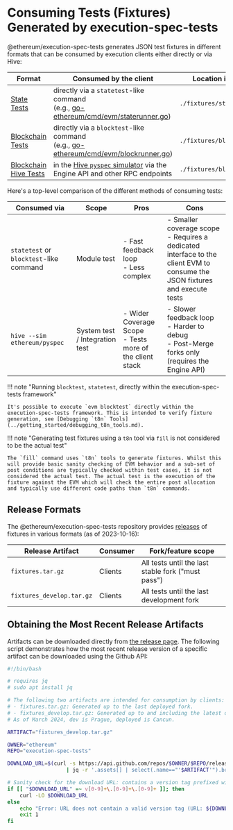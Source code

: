 # Consuming Tests (Fixtures) Generated by execution-spec-tests

@ethereum/execution-spec-tests generates JSON test fixtures in different formats that can be consumed by execution clients either directly or via Hive:

| Format | Consumed by the client | Location in `.tar.gz` release |
| --- | --- | --- |
| [State Tests](./state_test.md) | directly via a `statetest`-like command<br/> (e.g., [go-ethereum/cmd/evm/staterunner.go](https://github.com/ethereum/go-ethereum/blob/509a64ffb9405942396276ae111d06f9bded9221/cmd/evm/staterunner.go#L35)) | `./fixtures/state_tests/` |
| [Blockchain Tests](./blockchain_test.md) | directly via a `blocktest`-like command<br/> (e.g., [go-ethereum/cmd/evm/blockrunner.go](https://github.com/ethereum/go-ethereum/blob/509a64ffb9405942396276ae111d06f9bded9221/cmd/evm/blockrunner.go#L39)) | `./fixtures/blockchain_tests/` |
| [Blockchain Hive Tests](./blockchain_test_hive.md) | in the [Hive `pyspec` simulator](https://github.com/ethereum/hive/tree/master/simulators/ethereum/pyspec#readme) via the Engine API and other RPC endpoints  | `./fixtures/blockchain_tests_hive/` |

Here's a top-level comparison of the different methods of consuming tests:

| Consumed via | Scope | Pros | Cons |
| --- | --- | --- | --- |
| `statetest` or <code>blocktest</code>-like command | Module test | - Fast feedback loop<br/>- Less complex | - Smaller coverage scope<br/>- Requires a dedicated interface to the client EVM to consume the JSON fixtures and execute tests |
| `hive --sim ethereum/pyspec` | System test / Integration test | - Wider Coverage Scope<br/>- Tests more of the client stack | - Slower feedback loop<br/>- Harder to debug<br/>- Post-Merge forks only (requires the Engine API) |

!!! note "Running `blocktest`, `statetest`, directly within the execution-spec-tests framework"

    It's possible to execute `evm blocktest` directly within the execution-spec-tests framework. This is intended to verify fixture generation, see [Debugging `t8n` Tools](../getting_started/debugging_t8n_tools.md).

!!! note "Generating test fixtures using a `t8n` tool via `fill` is not considered to be the actual test"

    The `fill` command uses `t8n` tools to generate fixtures. Whilst this will provide basic sanity checking of EVM behavior and a sub-set of post conditions are typically checked within test cases, it is not considered the actual test. The actual test is the execution of the fixture against the EVM which will check the entire post allocation and typically use different code paths than `t8n` commands.

## Release Formats

The @ethereum/execution-spec-tests repository provides [releases](https://github.com/ethereum/execution-spec-tests/releases) of fixtures in various formats (as of 2023-10-16):

| Release Artifact               | Consumer | Fork/feature scope |
| ------------------------------ | -------- | ------------------ |
| `fixtures.tar.gz`              | Clients  | All tests until the last stable fork ("must pass") |
| `fixtures_develop.tar.gz`      | Clients  | All tests until the last development fork |

## Obtaining the Most Recent Release Artifacts

Artifacts can be downloaded directly from [the release page](https://github.com/ethereum/execution-spec-tests/releases). The following script demonstrates how the most recent release version of a specific artifact can be downloaded using the Github API:

```bash
#!/bin/bash

# requires jq
# sudo apt install jq

# The following two artifacts are intended for consumption by clients:
# - fixtures.tar.gz: Generated up to the last deployed fork.
# - fixtures_develop.tar.gz: Generated up to and including the latest dev fork.
# As of March 2024, dev is Prague, deployed is Cancun.

ARTIFACT="fixtures_develop.tar.gz"  

OWNER="ethereum"
REPO="execution-spec-tests"

DOWNLOAD_URL=$(curl -s https://api.github.com/repos/$OWNER/$REPO/releases/latest \
                   | jq -r '.assets[] | select(.name=="'$ARTIFACT'").browser_download_url')

# Sanity check for the download URL: contains a version tag prefixed with "v"
if [[ "$DOWNLOAD_URL" =~ v[0-9]+\.[0-9]+\.[0-9]+ ]]; then
    curl -LO $DOWNLOAD_URL
else
    echo "Error: URL does not contain a valid version tag (URL: ${DOWNLOAD_URL})."
    exit 1
fi
```
